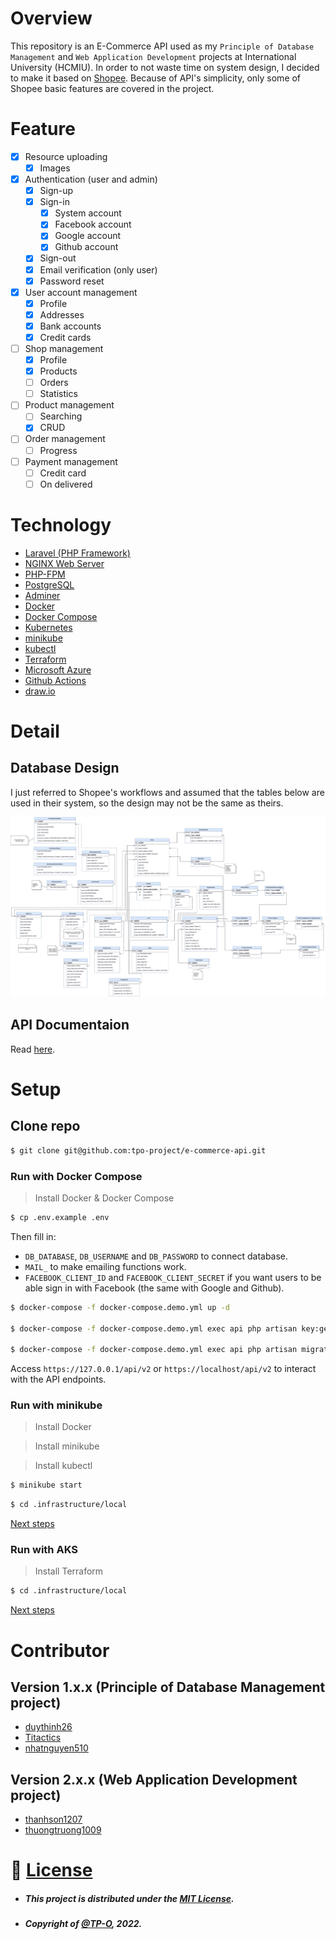 # Overview

This repository is an E-Commerce API used as my `Principle of Database Management` and `Web Application Development` projects at International University (HCMIU). In order to not waste time on system design, I decided to make it based on [Shopee](https://shopee.vn/). Because of API's simplicity, only some of Shopee basic features are covered in the project.

# Feature

- [x] Resource uploading
    - [x] Images
- [x] Authentication (user and admin)
    - [x] Sign-up
    - [x] Sign-in
        - [x] System account
        - [x] Facebook account
        - [x] Google account
        - [x] Github account
    - [x] Sign-out
    - [x] Email verification (only user)
    - [x] Password reset
- [x] User account management
    - [x] Profile
    - [x] Addresses
    - [x] Bank accounts
    - [x] Credit cards
- [ ] Shop management
    - [x] Profile
    - [x] Products
    - [ ] Orders
    - [ ] Statistics
- [ ] Product management
    - [ ] Searching
    - [x] CRUD
- [ ] Order management
    - [ ] Progress
- [ ] Payment management
    - [ ] Credit card
    - [ ] On delivered

# Technology

- [Laravel (PHP Framework)](https://laravel.com/)
- [NGINX Web Server](https://en.wikipedia.org/wiki/Nginx)
- [PHP-FPM](https://www.php.net/manual/en/install.fpm.php)
- [PostgreSQL](https://www.postgresql.org/)
- [Adminer](https://www.adminer.org/)
- [Docker](https://www.docker.com/)
- [Docker Compose](https://docs.docker.com/compose/)
- [Kubernetes](https://kubernetes.io/)
- [minikube](https://minikube.sigs.k8s.io/docs/)
- [kubectl](https://kubernetes.io/docs/tasks/tools/)
- [Terraform](https://www.terraform.io/)
- [Microsoft Azure](https://azure.microsoft.com/en-us/)
- [Github Actions](https://github.com/features/actions)
- [draw.io](https://app.diagrams.net/)

# Detail

## Database Design

I just referred to Shopee's workflows and assumed that the tables below are used in their system, so the design may not be the same as theirs.

![E-commerce Database Design](/docs/img/database.jpg)

## API Documentaion

Read [here](https://tpo-project.github.io/e-commerce-api/).

# Setup

## Clone repo
```bash
$ git clone git@github.com:tpo-project/e-commerce-api.git
```

### Run with Docker Compose

> Install Docker & Docker Compose

```bash
$ cp .env.example .env
```

Then fill in:
- `DB_DATABASE`, `DB_USERNAME` and `DB_PASSWORD` to connect database.
- `MAIL_` to make emailing functions work.
- `FACEBOOK_CLIENT_ID` and `FACEBOOK_CLIENT_SECRET` if you want users to be able sign in with Facebook (the same with Google and Github).

```bash
$ docker-compose -f docker-compose.demo.yml up -d

$ docker-compose -f docker-compose.demo.yml exec api php artisan key:generate

$ docker-compose -f docker-compose.demo.yml exec api php artisan migrate --seed
```

Access `https://127.0.0.1/api/v2` or `https://localhost/api/v2` to interact with the API endpoints.

### Run with minikube

> Install Docker

> Install minikube

> Install kubectl

```bash
$ minikube start
```

```bash
$ cd .infrastructure/local
```

[Next steps](https://github.com/tpo-project/e-commerce-api/tree/2.x.x/.infrastructure/local)

### Run with AKS

> Install Terraform

```bash
$ cd .infrastructure/local
```

[Next steps](https://github.com/tpo-project/e-commerce-api/tree/2.x.x/.infrastructure/azure)

# Contributor

## Version 1.x.x (Principle of Database Management project)

- [duythinh26](duythinh26)
- [Titactics](https://github.com/Titactics)
- [nhatnguyen510](https://github.com/nhatnguyen510)

## Version 2.x.x (Web Application Development project)

- [thanhson1207](https://github.com/thanhson1207)
- [thuongtruong1009](thuongtruong1009)

# 📰 [License](LICENSE)

- ##### This project is distributed under the [MIT License](LICENSE).
- ##### Copyright of [@TP-O](https://github.com/TP-O), 2022.
